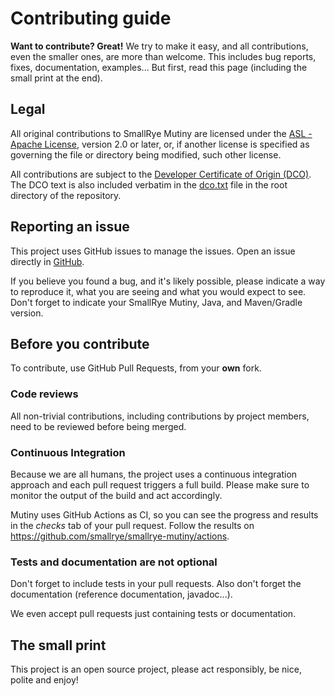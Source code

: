 # Contributing guide

**Want to contribute? Great!** 
We try to make it easy, and all contributions, even the smaller ones, are more than welcome.
This includes bug reports, fixes, documentation, examples... 
But first, read this page (including the small print at the end).

## Legal

All original contributions to SmallRye Mutiny are licensed under the
[ASL - Apache License](https://www.apache.org/licenses/LICENSE-2.0),
version 2.0 or later, or, if another license is specified as governing the file or directory being
modified, such other license.

All contributions are subject to the [Developer Certificate of Origin (DCO)](https://developercertificate.org/).
The DCO text is also included verbatim in the [dco.txt](dco.txt) file in the root directory of the repository.

## Reporting an issue

This project uses GitHub issues to manage the issues. 
Open an issue directly in [GitHub](https://github.com/smallrye/smallrye-mutiny/issues).

If you believe you found a bug, and it's likely possible, please indicate a way to reproduce it, what you are seeing and what you would expect to see.
Don't forget to indicate your SmallRye Mutiny, Java, and Maven/Gradle version. 

## Before you contribute

To contribute, use GitHub Pull Requests, from your **own** fork.

### Code reviews

All non-trivial contributions, including contributions by project members, need to be reviewed before being merged.

### Continuous Integration

Because we are all humans, the project uses a continuous integration approach and each pull request triggers a full build.
Please make sure to monitor the output of the build and act accordingly.

Mutiny uses GitHub Actions as CI, so you can see the progress and results in the _checks_ tab of your pull request.
Follow the results on https://github.com/smallrye/smallrye-mutiny/actions.

### Tests and documentation are not optional

Don't forget to include tests in your pull requests. 
Also don't forget the documentation (reference documentation, javadoc...).

We even accept pull requests just containing tests or documentation.

## The small print

This project is an open source project, please act responsibly, be nice, polite and enjoy!





